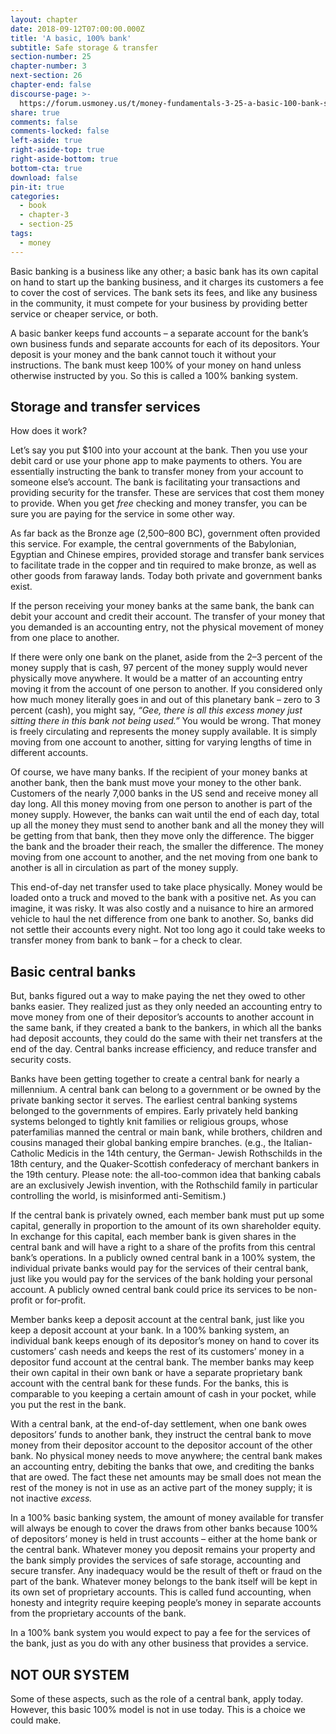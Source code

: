 ```yaml
---
layout: chapter
date: 2018-09-12T07:00:00.000Z
title: 'A basic, 100% bank'
subtitle: Safe storage & transfer
section-number: 25
chapter-number: 3
next-section: 26
chapter-end: false
discourse-page: >-
  https://forum.usmoney.us/t/money-fundamentals-3-25-a-basic-100-bank-safe-storage-transfer/
share: true
comments: false
comments-locked: false
left-aside: true
right-aside-top: true
right-aside-bottom: true
bottom-cta: true
download: false
pin-it: true
categories:
  - book
  - chapter-3
  - section-25
tags:
  - money
---
```

Basic banking is a business like any other; a basic bank has its own
capital on hand to start up the banking business, and it charges its
customers a fee to cover the cost of services. The bank sets its fees,
and like any business in the community, it must compete for your
business by providing better service or cheaper service, or both.

A basic banker keeps fund accounts – a separate account for the
bank’s own business funds and separate accounts for each of its
depositors. Your deposit is your money and the bank cannot touch it
without your instructions. The bank must keep 100% of your money
on hand unless otherwise instructed by you. So this is called a 100%
banking system.

## Storage and transfer services

How does it work?

Let’s say you put $100 into your account at the bank. Then you use
your debit card or use your phone app to make payments to others.
You are essentially instructing the bank to transfer money from your
account to someone else’s account. The bank is facilitating your
transactions and providing security for the transfer. These are services
that cost them money to provide. When you get _free_ checking and
money transfer, you can be sure you are paying for the service in
some other way.

As far back as the Bronze age (2,500–800 BC), government often
provided this service. For example, the central governments of the
Babylonian, Egyptian and Chinese empires, provided storage and
transfer bank services to facilitate trade in the copper and tin required
to make bronze, as well as other goods from faraway lands. Today
both private and government banks exist.

If the person receiving your money banks at the same bank, the bank
can debit your account and credit their account. The transfer of your
money that you demanded is an accounting entry, not the physical
movement of money from one place to another.

If there were only one bank on the planet, aside from the 2–3 percent
of the money supply that is cash, 97 percent of the money supply
would never physically move anywhere. It would be a matter of
an accounting entry moving it from the account of one person to
another. If you considered only how much money literally goes in
and out of this planetary bank – zero to 3 percent (cash), you might
say, _“Gee, there is all this excess money just sitting there in this bank not
being used.”_ You would be wrong. That money is freely circulating
and represents the money supply available. It is simply moving from
one account to another, sitting for varying lengths of time in different
accounts.

Of course, we have many banks. If the recipient of your money
banks at another bank, then the bank must move your money to the
other bank. Customers of the nearly 7,000 banks in the US send and
receive money all day long. All this money moving from one person
to another is part of the money supply. However, the banks can wait
until the end of each day, total up all the money they must send to
another bank and all the money they will be getting from that bank,
then they move only the difference. The bigger the bank and the
broader their reach, the smaller the difference. The money moving
from one account to another, and the net moving from one bank to
another is all in circulation as part of the money supply.

This end-of-day net transfer used to take place physically. Money
would be loaded onto a truck and moved to the bank with a positive
net. As you can imagine, it was risky. It was also costly and a nuisance
to hire an armored vehicle to haul the net difference from one bank
to another. So, banks did not settle their accounts every night. Not
too long ago it could take weeks to transfer money from bank to
bank – for a check to clear.

## Basic central banks

But, banks figured out a way to make paying the net they owed
to other banks easier. They realized just as they only needed an
accounting entry to move money from one of their depositor’s
accounts to another account in the same bank, if they created a
bank to the bankers, in which all the banks had deposit accounts,
they could do the same with their net transfers at the end of the
day. Central banks increase efficiency, and reduce transfer and
security costs.

Banks have been getting together to create a central bank for nearly a
millennium. A central bank can belong to a government or be owned
by the private banking sector it serves. The earliest central banking
systems belonged to the governments of empires. Early privately held
banking systems belonged to tightly knit families or religious groups,
whose paterfamilias manned the central or main bank, while brothers,
children and cousins managed their global banking empire branches.
(e.g., the Italian-Catholic Medicis in the 14th century, the German-
Jewish Rothschilds in the 18th century, and the Quaker-Scottish
confederacy of merchant bankers in the 19th century. Please note: the
all-too-common idea that banking cabals are an exclusively Jewish
invention, with the Rothschild family in particular controlling the
world, is misinformed anti-Semitism.)

If the central bank is privately owned, each member bank must put
up some capital, generally in proportion to the amount of its own
shareholder equity. In exchange for this capital, each member bank
is given shares in the central bank and will have a right to a share of
the profits from this central bank’s operations. In a publicly owned
central bank in a 100% system, the individual private banks would
pay for the services of their central bank, just like you would pay for
the services of the bank holding your personal account. A publicly
owned central bank could price its services to be non-profit or
for-profit.

Member banks keep a deposit account at the central bank, just like you keep a deposit account at your bank. In a 100% banking system,
an individual bank keeps enough of its depositor’s money on hand
to cover its customers’ cash needs and keeps the rest of its customers’
money in a depositor fund account at the central bank. The member
banks may keep their own capital in their own bank or have a
separate proprietary bank account with the central bank for these
funds. For the banks, this is comparable to you keeping a certain
amount of cash in your pocket, while you put the rest in the bank.

With a central bank, at the end-of-day settlement, when one bank
owes depositors’ funds to another bank, they instruct the central
bank to move money from their depositor account to the depositor
account of the other bank. No physical money needs to move
anywhere; the central bank makes an accounting entry, debiting the
banks that owe, and crediting the banks that are owed. The fact these
net amounts may be small does not mean the rest of the money is not
in use as an active part of the money supply; it is not inactive _excess._

In a 100% basic banking system, the amount of money available for
transfer will always be enough to cover the draws from other banks
because 100% of depositors’ money is held in trust accounts – either
at the home bank or the central bank. Whatever money you deposit
remains your property and the bank simply provides the services of
safe storage, accounting and secure transfer. Any inadequacy would
be the result of theft or fraud on the part of the bank. Whatever
money belongs to the bank itself will be kept in its own set of
proprietary accounts. This is called fund accounting, when honesty
and integrity require keeping people’s money in separate accounts
from the proprietary accounts of the bank.

In a 100% bank system you would expect to pay a fee for the services
of the bank, just as you do with any other business that provides
a service.

## NOT OUR SYSTEM

Some of these aspects, such as the role of a central bank, apply today.
However, this basic 100% model is not in use today. This is a choice
we could make.
